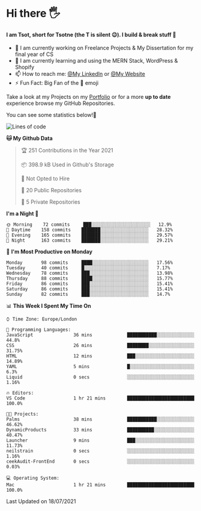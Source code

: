 # Hi there :raised_hand_with_fingers_splayed:
#### I am Tsot, short for Tsotne (the T is silent :wink:). I build & break stuff :space_invader:
- :telescope: I am currently working on Freelance Projects & My Dissertation for my final year of CS
- :seedling: I am currently learning and using the MERN Stack, WordPress & Shopify
- :mailbox: How to reach me: [@My LinkedIn](https://www.linkedin.com/in/tsotne-gvadzabia/) or [@My Website](https://tsotnegvadzabia.me/contact)
- :zap: Fun Fact: Big Fan of the :space_invader: emoji

Take a look at my Projects on my [Portfolio](https://tsotnegvadzabia.me/) or for a more **up to date** experience browse my GitHub Repositories.

You can see some statistics below!:space_invader:
<!--START_SECTION:waka-->
![Lines of code](https://img.shields.io/badge/From%20Hello%20World%20I%27ve%20Written-3.5%20million%20lines%20of%20code-blue)

**🐱 My Github Data** 

> 🏆 251 Contributions in the Year 2021
 > 
> 📦 398.9 kB Used in Github's Storage 
 > 
> 🚫 Not Opted to Hire
 > 
> 📜 20 Public Repositories 
 > 
> 🔑 5 Private Repositories  
 > 
**I'm a Night 🦉** 

```text
🌞 Morning    72 commits     ███░░░░░░░░░░░░░░░░░░░░░░   12.9% 
🌆 Daytime    158 commits    ███████░░░░░░░░░░░░░░░░░░   28.32% 
🌃 Evening    165 commits    ███████░░░░░░░░░░░░░░░░░░   29.57% 
🌙 Night      163 commits    ███████░░░░░░░░░░░░░░░░░░   29.21%

```
📅 **I'm Most Productive on Monday** 

```text
Monday       98 commits     ████░░░░░░░░░░░░░░░░░░░░░   17.56% 
Tuesday      40 commits     █░░░░░░░░░░░░░░░░░░░░░░░░   7.17% 
Wednesday    78 commits     ███░░░░░░░░░░░░░░░░░░░░░░   13.98% 
Thursday     88 commits     ████░░░░░░░░░░░░░░░░░░░░░   15.77% 
Friday       86 commits     ███░░░░░░░░░░░░░░░░░░░░░░   15.41% 
Saturday     86 commits     ███░░░░░░░░░░░░░░░░░░░░░░   15.41% 
Sunday       82 commits     ███░░░░░░░░░░░░░░░░░░░░░░   14.7%

```


📊 **This Week I Spent My Time On** 

```text
⌚︎ Time Zone: Europe/London

💬 Programming Languages: 
JavaScript               36 mins             ███████████░░░░░░░░░░░░░░   44.8% 
CSS                      26 mins             ████████░░░░░░░░░░░░░░░░░   31.75% 
HTML                     12 mins             ███░░░░░░░░░░░░░░░░░░░░░░   14.89% 
YAML                     5 mins              █░░░░░░░░░░░░░░░░░░░░░░░░   6.3% 
Liquid                   0 secs              ░░░░░░░░░░░░░░░░░░░░░░░░░   1.16%

🔥 Editors: 
VS Code                  1 hr 21 mins        █████████████████████████   100.0%

🐱‍💻 Projects: 
Palms                    38 mins             ███████████░░░░░░░░░░░░░░   46.62% 
DynamicProducts          33 mins             ██████████░░░░░░░░░░░░░░░   40.47% 
Launcher                 9 mins              ███░░░░░░░░░░░░░░░░░░░░░░   11.73% 
neilstrain               0 secs              ░░░░░░░░░░░░░░░░░░░░░░░░░   1.16% 
ceekAudit-FrontEnd       0 secs              ░░░░░░░░░░░░░░░░░░░░░░░░░   0.03%

💻 Operating System: 
Mac                      1 hr 21 mins        █████████████████████████   100.0%

```


 Last Updated on 18/07/2021
<!--END_SECTION:waka-->
